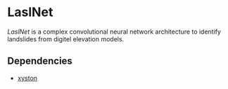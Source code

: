 # LaslNet

*LaslNet* is a complex convolutional neural network architecture to identify landslides from digitel elevation models.

## Dependencies

* [xyston](https://github.com/thkrz/xyston)
